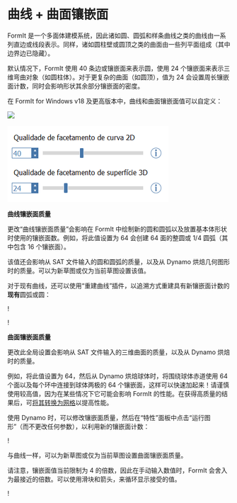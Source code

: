 # 曲线 + 曲面镶嵌面

FormIt 是一个多面体建模系统，因此诸如圆、圆弧和样条曲线之类的曲线由一系列直边或线段表示。同样，诸如圆柱壁或圆顶之类的曲面由一些列平面组成（其中边界边已隐藏）。

默认情况下，FormIt 使用 40 条边或镶嵌面来表示圆，使用 24 个镶嵌面来表示三维弯曲对象（如圆柱体）。对于更复杂的曲面（如圆顶），值为 24 会设置周长镶嵌面计数，同时会影响形状其余部分镶嵌面的密度。

在 FormIt for Windows v18 及更高版本中，曲线和曲面镶嵌面值可以自定义：

![](../.gitbook/assets/faceting\_planter.gif)

![](../.gitbook/assets/faceting.png)

**曲线镶嵌面质量**

更改“曲线镶嵌面质量”会影响在 FormIt 中绘制新的圆和圆弧以及放置基本体形状时使用的镶嵌面数。例如，将此值设置为 64 会创建 64 面的整圆或 1/4 圆弧（其中包含 16 个镶嵌面）。

该值还会影响从 SAT 文件输入的圆和圆弧的质量，以及从 Dynamo 烘焙几何图形时的质量。可以为新草图或仅为当前草图设置该值。

对于现有曲线，还可以使用“重建曲线”插件，以追溯方式重建具有新镶嵌面计数的**现有**圆弧或圆：

\![](<../.gitbook/assets/screen-shot-2020-01-10-at-1.20.53-pm (1).png>)

\![](<../.gitbook/assets/faceting_rebuild-curve (1).gif>)

**曲面镶嵌面质量**

更改此全局设置会影响从 SAT 文件输入的三维曲面的质量，以及从 Dynamo 烘焙时的质量。

例如，将此值设置为 64，然后从 Dynamo 烘焙球体时，将围绕球体赤道使用 64 个面以及每个环中连接到球体两极的 64 个镶嵌面，这样可以快速加起来！请谨慎使用较高值，因为在某些情况下它可能会影响 FormIt 的性能。在获得高质量的结果后，可[将其转换为网格](meshes.md)以提高性能。

使用 Dynamo 时，可以修改镶嵌面质量，然后在“特性”面板中点击“运行图形”（而不更改任何参数），以利用新的镶嵌面计数：

\![](<../.gitbook/assets/faceting_column (1).gif>)

与曲线一样，可以为新草图或仅为当前草图设置曲面镶嵌面质量。

请注意，镶嵌面值当前限制为 4 的倍数，因此在手动输入数值时，FormIt 会舍入为最接近的倍数。可以使用滑块和箭头，来循环显示接受的值。

\![](<../.gitbook/assets/units-+-precision (1).png>)
